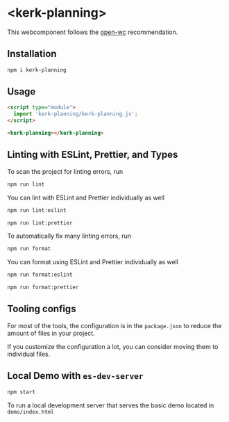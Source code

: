 # \<kerk-planning>

This webcomponent follows the [open-wc](https://github.com/open-wc/open-wc) recommendation.

## Installation
```bash
npm i kerk-planning
```

## Usage
```html
<script type="module">
  import 'kerk-planning/kerk-planning.js';
</script>

<kerk-planning></kerk-planning>
```

## Linting with ESLint, Prettier, and Types
To scan the project for linting errors, run
```bash
npm run lint
```

You can lint with ESLint and Prettier individually as well
```bash
npm run lint:eslint
```
```bash
npm run lint:prettier
```

To automatically fix many linting errors, run
```bash
npm run format
```

You can format using ESLint and Prettier individually as well
```bash
npm run format:eslint
```
```bash
npm run format:prettier
```


## Tooling configs

For most of the tools, the configuration is in the `package.json` to reduce the amount of files in your project.

If you customize the configuration a lot, you can consider moving them to individual files.

## Local Demo with `es-dev-server`
```bash
npm start
```
To run a local development server that serves the basic demo located in `demo/index.html`
